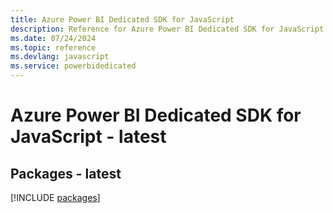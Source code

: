 ```yaml
---
title: Azure Power BI Dedicated SDK for JavaScript
description: Reference for Azure Power BI Dedicated SDK for JavaScript
ms.date: 07/24/2024
ms.topic: reference
ms.devlang: javascript
ms.service: powerbidedicated
---
```

# Azure Power BI Dedicated SDK for JavaScript - latest
## Packages - latest
[!INCLUDE [packages](power-bi-dedicated-index.md)]